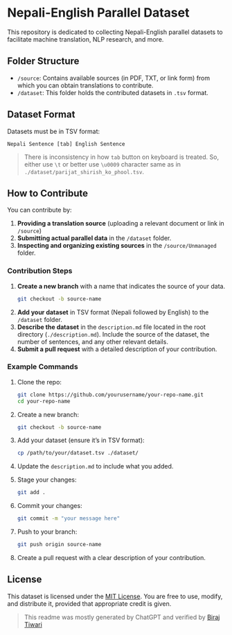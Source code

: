 # Nepali-English Parallel Dataset

This repository is dedicated to collecting Nepali-English parallel datasets to facilitate machine translation, NLP research, and more.

## Folder Structure

- `/source`: Contains available sources (in PDF, TXT, or link form) from which you can obtain translations to contribute.
- `/dataset`: This folder holds the contributed datasets in `.tsv` format.

## Dataset Format

Datasets must be in TSV format:
```
Nepali Sentence [tab] English Sentence
```
> There is inconsistency in how `tab` button on keyboard is treated. So, either use `\t` or better use `\u0009` character same as in `./dataset/parijat_shirish_ko_phool.tsv`.

## How to Contribute

You can contribute by:
1. **Providing a translation source** (uploading a relevant document or link in `/source`)
2. **Submitting actual parallel data** in the `/dataset` folder.
3. **Inspecting and organizing existing sources** in the `/source/Unmanaged` folder.

### Contribution Steps

1. **Create a new branch** with a name that indicates the source of your data.
   ```bash
   git checkout -b source-name
   ```
2. **Add your dataset** in TSV format (Nepali followed by English) to the `/dataset` folder.
3. **Describe the dataset** in the `description.md` file located in the root directory (`./description.md`). Include the source of the dataset, the number of sentences, and any other relevant details.
4. **Submit a pull request** with a detailed description of your contribution.

### Example Commands

1. Clone the repo:
   ```bash
   git clone https://github.com/yourusername/your-repo-name.git
   cd your-repo-name
   ```

2. Create a new branch:
   ```bash
   git checkout -b source-name
   ```

3. Add your dataset (ensure it’s in TSV format):
   ```bash
   cp /path/to/your/dataset.tsv ./dataset/
   ```

4. Update the `description.md` to include what you added.

5. Stage your changes:
   ```bash
   git add .
   ```

6. Commit your changes:
   ```bash
   git commit -m "your message here"
   ```

7. Push to your branch:
   ```bash
   git push origin source-name
   ```

8. Create a pull request with a clear description of your contribution.

## License
This dataset is licensed under the [MIT License](https://opensource.org/license/MIT). You are free to use, modify, and distribute it, provided that appropriate credit is given.

> This readme was mostly generated by ChatGPT and verified by [Biraj Tiwari](https://github.com/KenniBlank)